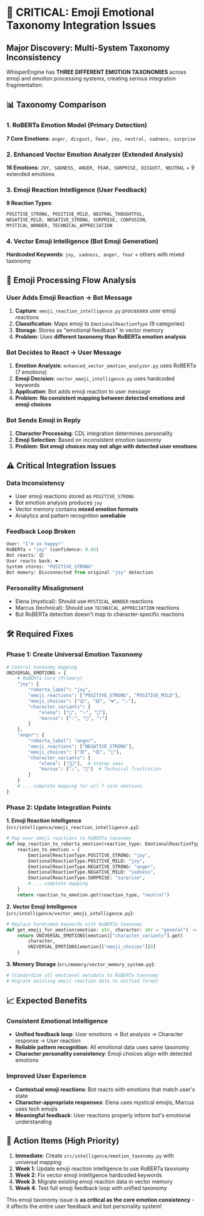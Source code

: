 # 🚨 CRITICAL: Emoji Emotional Taxonomy Integration Issues

## **Major Discovery: Multi-System Taxonomy Inconsistency**

WhisperEngine has **THREE DIFFERENT EMOTION TAXONOMIES** across emoji and emotion processing systems, creating serious integration fragmentation:

## 📊 **Taxonomy Comparison**

### **1. RoBERTa Emotion Model** (Primary Detection)
**7 Core Emotions**: `anger, disgust, fear, joy, neutral, sadness, surprise`

### **2. Enhanced Vector Emotion Analyzer** (Extended Analysis)  
**16 Emotions**: `JOY, SADNESS, ANGER, FEAR, SURPRISE, DISGUST, NEUTRAL` + 9 extended emotions

### **3. Emoji Reaction Intelligence** (User Feedback)
**9 Reaction Types**: 
```python
POSITIVE_STRONG, POSITIVE_MILD, NEUTRAL_THOUGHTFUL, 
NEGATIVE_MILD, NEGATIVE_STRONG, SURPRISE, CONFUSION,
MYSTICAL_WONDER, TECHNICAL_APPRECIATION
```

### **4. Vector Emoji Intelligence** (Bot Emoji Generation)
**Hardcoded Keywords**: `joy, sadness, anger, fear` + others with mixed taxonomy

## 🎯 **Emoji Processing Flow Analysis**

### **User Adds Emoji Reaction** → **Bot Message**
1. **Capture**: `emoji_reaction_intelligence.py` processes user emoji reactions
2. **Classification**: Maps emoji to `EmotionalReactionType` (9 categories)
3. **Storage**: Stores as "emotional feedback" in vector memory
4. **Problem**: Uses **different taxonomy than RoBERTa emotion analysis**

### **Bot Decides to React** → **User Message**
1. **Emotion Analysis**: `enhanced_vector_emotion_analyzer.py` uses RoBERTa (7 emotions)
2. **Emoji Decision**: `vector_emoji_intelligence.py` uses hardcoded keywords 
3. **Application**: Bot adds emoji reaction to user message
4. **Problem**: **No consistent mapping between detected emotions and emoji choices**

### **Bot Sends Emoji in Reply**
1. **Character Processing**: CDL integration determines personality
2. **Emoji Selection**: Based on inconsistent emotion taxonomy
3. **Problem**: **Bot emoji choices may not align with detected user emotions**

## ⚠️ **Critical Integration Issues**

### **Data Inconsistency**
- User emoji reactions stored as `POSITIVE_STRONG` 
- Bot emotion analysis produces `joy` 
- Vector memory contains **mixed emotion formats**
- Analytics and pattern recognition **unreliable**

### **Feedback Loop Broken**
```python
User: "I'm so happy!" 
RoBERTa → "joy" (confidence: 0.85)
Bot reacts: 😊
User reacts back: ❤️ 
System stores: "POSITIVE_STRONG" 
Bot memory: Disconnected from original "joy" detection
```

### **Personality Misalignment**
- Elena (mystical): Should use `MYSTICAL_WONDER` reactions
- Marcus (technical): Should use `TECHNICAL_APPRECIATION` reactions  
- But RoBERTa detection doesn't map to character-specific reactions

## 🛠️ **Required Fixes**

### **Phase 1: Create Universal Emotion Taxonomy**
```python
# Central taxonomy mapping
UNIVERSAL_EMOTIONS = {
    # RoBERTa Core (Primary)
    "joy": {
        "roberta_label": "joy",
        "emoji_reactions": ["POSITIVE_STRONG", "POSITIVE_MILD"],
        "emoji_choices": ["😊", "😄", "❤️", "✨"],
        "character_variants": {
            "elena": ["🌊", "✨", "💖"],
            "marcus": ["💡", "🚀", "⚡"]
        }
    },
    "anger": {
        "roberta_label": "anger", 
        "emoji_reactions": ["NEGATIVE_STRONG"],
        "emoji_choices": ["😠", "😡", "💢"],
        "character_variants": {
            "elena": ["🌊💨"],  # Stormy seas
            "marcus": ["⚠️", "🔧"]  # Technical frustration
        }
    }
    # ... complete mapping for all 7 core emotions
}
```

### **Phase 2: Update Integration Points**

**1. Emoji Reaction Intelligence** (`src/intelligence/emoji_reaction_intelligence.py`):
```python
# Map user emoji reactions to RoBERTa taxonomy
def map_reaction_to_roberta_emotion(reaction_type: EmotionalReactionType) -> str:
    reaction_to_emotion = {
        EmotionalReactionType.POSITIVE_STRONG: "joy",
        EmotionalReactionType.POSITIVE_MILD: "joy", 
        EmotionalReactionType.NEGATIVE_STRONG: "anger",
        EmotionalReactionType.NEGATIVE_MILD: "sadness",
        EmotionalReactionType.SURPRISE: "surprise",
        # ... complete mapping
    }
    return reaction_to_emotion.get(reaction_type, "neutral")
```

**2. Vector Emoji Intelligence** (`src/intelligence/vector_emoji_intelligence.py`):
```python
# Replace hardcoded keywords with RoBERTa taxonomy
def get_emoji_for_emotion(emotion: str, character: str = "general") -> str:
    return UNIVERSAL_EMOTIONS[emotion]["character_variants"].get(
        character, 
        UNIVERSAL_EMOTIONS[emotion]["emoji_choices"][0]
    )
```

**3. Memory Storage** (`src/memory/vector_memory_system.py`):
```python
# Standardize all emotional metadata to RoBERTa taxonomy
# Migrate existing emoji reaction data to unified format
```

## 📈 **Expected Benefits**

### **Consistent Emotional Intelligence**
- **Unified feedback loop**: User emotions → Bot analysis → Character response → User reaction
- **Reliable pattern recognition**: All emotional data uses same taxonomy
- **Character personality consistency**: Emoji choices align with detected emotions

### **Improved User Experience**  
- **Contextual emoji reactions**: Bot reacts with emotions that match user's state
- **Character-appropriate responses**: Elena uses mystical emojis, Marcus uses tech emojis
- **Meaningful feedback**: User reactions properly inform bot's emotional understanding

## 🚨 **Action Items (High Priority)**

1. **Immediate**: Create `src/intelligence/emotion_taxonomy.py` with universal mapping
2. **Week 1**: Update emoji reaction intelligence to use RoBERTa taxonomy  
3. **Week 2**: Fix vector emoji intelligence hardcoded keywords
4. **Week 3**: Migrate existing emoji reaction data in vector memory
5. **Week 4**: Test full emoji feedback loop with unified taxonomy

This emoji taxonomy issue is **as critical as the core emotion consistency** - it affects the entire user feedback and bot personality system!